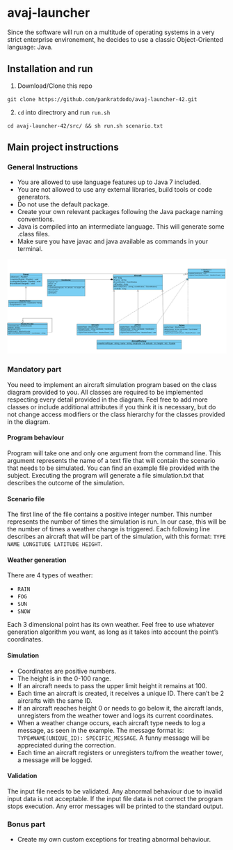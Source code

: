 # avaj-launcher
Since the software will run on a multitude of operating systems in a very strict enterprise environement, he decides to use a classic Object-Oriented language: Java.
## Installation and run
1. Download/Clone this repo
```
git clone https://github.com/pankratdodo/avaj-launcher-42.git
```
2. `cd` into directrory and run `run.sh`
```
cd avaj-launcher-42/src/ && sh run.sh scenario.txt
```
## Main project instructions
### General Instructions
- You are allowed to use language features up to Java 7 included.
- You are not allowed to use any external libraries, build tools or code generators.
- Do not use the default package.
- Create your own relevant packages following the Java package naming conventions.
- Java is compiled into an intermediate language. This will generate some .class files.
- Make sure you have javac and java available as commands in your terminal.

![](avaj_uml.jpg)
### Mandatory part
You need to implement an aircraft simulation program based on the class diagram provided to you. All classes are required to be implemented respecting every detail provided in the diagram. Feel free to add more classes or include additional attributes if you think it is necessary, but do not change access modifiers or the class hierarchy for the classes provided in the diagram.
#### Program behaviour
Program will take one and only one argument from the command line. This argument represents the name of a text file that will contain the scenario that needs to be simulated. You can find an example file provided with the subject.
Executing the program will generate a file simulation.txt that describes the outcome of the simulation.
#### Scenario file
The first line of the file contains a positive integer number. This number represents the number of times the simulation is run. In our case, this will be the number of times a weather change is triggered.
Each following line describes an aircraft that will be part of the simulation, with this format: `TYPE NAME LONGITUDE LATITUDE HEIGHT`.
#### Weather generation
There are 4 types of weather:
- `RAIN`
- `FOG`
- `SUN`
- `SNOW`

Each 3 dimensional point has its own weather. Feel free to use whatever generation algorithm you want, as long as it takes into account the point’s coordinates.
#### Simulation
- Coordinates are positive numbers.
- The height is in the 0-100 range.
- If an aircraft needs to pass the upper limit height it remains at 100.
- Each time an aircraft is created, it receives a unique ID. There can’t be 2 aircrafts with the same ID.
- If an aircraft reaches height 0 or needs to go below it, the aircraft lands, unregisters from the weather tower and logs its current coordinates.
- When a weather change occurs, each aircraft type needs to log a message, as seen in the example. The message format is: `TYPE#NAME(UNIQUE_ID): SPECIFIC_MESSAGE`.
A funny message will be appreciated during the correction.
- Each time an aircraft registers or unregisters to/from the weather tower, a message will be logged.
#### Validation
The input file needs to be validated. Any abnormal behaviour due to invalid input data is not acceptable. If the input file data is not correct the program stops execution. Any error messages will be printed to the standard output.
### Bonus part
- Create my own custom exceptions for treating abnormal behaviour.
